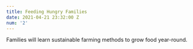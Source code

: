 ```yaml
---
title: Feeding Hungry Families
date: 2021-04-21 23:32:00 Z
num: '2'
---
```


Families will learn sustainable farming methods to grow food year-round.
